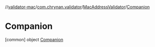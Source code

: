 //[validator-mac](../../../../index.md)/[com.chrynan.validator](../../index.md)/[MacAddressValidator](../index.md)/[Companion](index.md)



# Companion  
 [common] object [Companion](index.md)   

